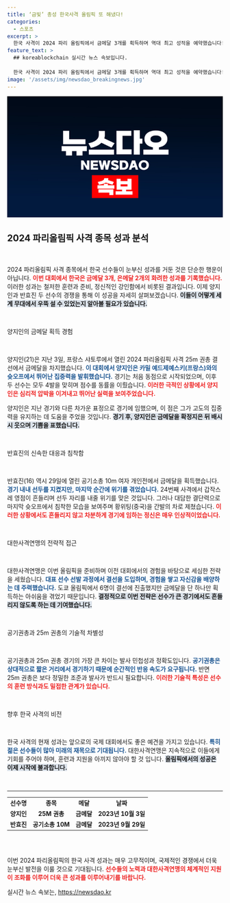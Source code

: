 ```yaml
---
title: ‘금빛’ 총성 한국사격 올림픽 또 해냈다!
categories:
  - 스포츠
excerpt: >
  한국 사격이 2024 파리 올림픽에서 금메달 3개를 획득하며 역대 최고 성적을 예약했습니다! 양지인과 반효진의 극적인 슛오프 승리가 그 주인공. 태극전사들의 대담한 모습에 찬사가 이어집니다. 클릭해서 그 감동을 함께하세요!
feature_text: >
  ## koreablockchain 실시간 뉴스 속보입니다.

  한국 사격이 2024 파리 올림픽에서 금메달 3개를 획득하며 역대 최고 성적을 예약했습니다! 양지인과 반효진의 극적인 슛오프 승리가 그 주인공. 태극전사들의 대담한 모습에 찬사가 이어집니다. 클릭해서 그 감동을 함께하세요!
image: '/assets/img/newsdao_breakingnews.jpg'
---
```


<p><img src="/assets/img/newsdao_breakingnews.jpg" alt="koreablockchain 속보" /></p>

<h2 data-ke-size="size26">2024 파리올림픽 사격 종목 성과 분석</h2>

<p data-ke-size="size16">&nbsp;</p>

<p>2024 파리올림픽 사격 종목에서 한국 선수들이 눈부신 성과를 거둔 것은 단순한 행운이 아닙니다. <b><span style="color: #ee2323;">이번 대회에서 한국은 금메달 3개, 은메달 2개의 화려한 성과를 기록했습니다.</span></b> 이러한 성과는 철저한 훈련과 준비, 정신적인 강인함에서 비롯된 결과입니다. 이제 양지인과 반효진 두 선수의 경쟁을 통해 이 성공을 자세히 살펴보겠습니다. <b><span style="background-color: #21538527;">이들이 어떻게 세계 무대에서 우뚝 설 수 있었는지 알아볼 필요가 있습니다.</span></b> </p>

<p data-ke-size="size16">&nbsp;</p>

<p>양지인의 금메달 획득 경험</p>

<p data-ke-size="size16">&nbsp;</p>

<p>양지인(21)은 지난 3일, 프랑스 샤토루에서 열린 2024 파리올림픽 사격 25m 권총 결선에서 금메달을 차지했습니다. <b><span style="color: #1a5490;">이 대회에서 양지인은 카밀 예드제예스키(프랑스)와의 슛오프에서 뛰어난 집중력을 발휘했습니다.</span></b> 경기는 처음 동점으로 시작되었으며, 이후 두 선수는 모두 4발을 맞히며 점수를 동률을 이뤘습니다. <b><span style="color: #ee2323;">이러한 극적인 상황에서 양지인은 심리적 압박을 이겨내고 뛰어난 실력을 보여주었습니다.</span></b> </p>

<p>양지인은 지난 경기와 다른 차가운 표정으로 경기에 임했으며, 이 점은 그가 고도의 집중력을 유지하는 데 도움을 주었을 것입니다. <b><span style="background-color: #21538527;">경기 후, 양지인은 금메달을 확정지은 뒤 배시시 웃으며 기쁨을 표했습니다.</span></b></p>

<p data-ke-size="size16">&nbsp;</p>

<p>반효진의 신속한 대응과 침착함</p>

<p data-ke-size="size16">&nbsp;</p>

<p>반효진(16) 역시 29일에 열린 공기소총 10m 여자 개인전에서 금메달을 획득했습니다. <b><span style="color: #1a5490;">경기 내내 선두를 지켰지만, 마지막 순간에 위기를 겪었습니다.</span></b> 24번째 사격에서 갑작스레 영점이 흔들리며 선두 자리를 내줄 위기를 맞은 것입니다. 그러나 대담한 결단력으로 마지막 슛오프에서 침착한 모습을 보여주며 황위팅(중국)을 간발의 차로 제쳤습니다. <b><span style="color: #ee2323;">이러한 상황에서도 흔들리지 않고 차분하게 경기에 임하는 정신은 매우 인상적이었습니다.</span></b></p>

<p data-ke-size="size16">&nbsp;</p>

<p>대한사격연맹의 전략적 접근</p>

<p data-ke-size="size16">&nbsp;</p>

<p>대한사격연맹은 이번 올림픽을 준비하며 이전 대회에서의 경험을 바탕으로 세심한 전략을 세웠습니다. <b><span style="color: #1a5490;">대표 선수 선발 과정에서 결선을 도입하며, 경험을 쌓고 자신감을 배양하는 데 주력했습니다.</span></b> 도쿄 올림픽에서 6명이 결선에 진출했지만 금메달을 단 하나만 획득하는 아쉬움을 겪었기 때문입니다. <b><span style="background-color: #21538527;">결정적으로 이번 전략은 선수가 큰 경기에서도 흔들리지 않도록 하는 데 기여했습니다.</span></b> </p>

<p data-ke-size="size16">&nbsp;</p>

<p>공기권총과 25m 권총의 기술적 차별성</p>

<p data-ke-size="size16">&nbsp;</p>

<p>공기권총과 25m 권총 경기의 가장 큰 차이는 발사 민첩성과 정확도입니다. <b><span style="color: #1a5490;">공기권총은 상대적으로 짧은 거리에서 경기하기 때문에 순간적인 반응 속도가 요구됩니다.</span></b> 반면 25m 권총은 보다 정밀한 조준과 발사가 반드시 필요합니다. <b><span style="color: #ee2323;">이러한 기술적 특성은 선수의 훈련 방식과도 밀접한 관계가 있습니다.</span></b> </p>

<p data-ke-size="size16">&nbsp;</p>

<p>향후 한국 사격의 비전</p>

<p data-ke-size="size16">&nbsp;</p>

<p>한국 사격의 현재 성과는 앞으로의 국제 대회에서도 좋은 예견을 가지고 있습니다. <b><span style="color: #1a5490;">특히 젊은 선수들이 많아 미래의 재목으로 기대됩니다.</span></b> 대한사격연맹은 지속적으로 이들에게 기회를 주어야 하며, 훈련과 지원을 아끼지 않아야 할 것 입니다. <b><span style="background-color: #21538527;">올림픽에서의 성공은 이제 시작에 불과합니다.</span></b></p>

<p data-ke-size="size16">&nbsp;</p>

<hr />

<table style="width: 100%; height: 92px; border-collapse: collapse;">
    <tbody>
        <tr style="height: 23px;">
            <td style="text-align: center; height: 17px;"><b>선수명</b></td>
            <td style="text-align: center; height: 17px;"><b>종목</b></td>
            <td style="text-align: center; height: 17px;"><b>메달</b></td>
            <td style="text-align: center; height: 17px;"><b>날짜</b></td>
        </tr>
        <tr style="height: 23px;">
            <td style="text-align: center; height: 17px;"><b>양지인</b></td>
            <td style="text-align: center; height: 17px;"><b>25M 권총</b></td>
            <td style="text-align: center; height: 17px;"><b>금메달</b></td>
            <td style="text-align: center; height: 17px;"><b>2023년 10월 3일</b></td>
        </tr>
        <tr style="height: 23px;">
            <td style="text-align: center; height: 17px;"><b>반효진</b></td>
            <td style="text-align: center; height: 17px;"><b>공기소총 10M</b></td>
            <td style="text-align: center; height: 17px;"><b>금메달</b></td>
            <td style="text-align: center; height: 17px;"><b>2023년 9월 29일</b></td>
        </tr>
    </tbody>
</table>

<p data-ke-size="size16">&nbsp;</p>

<p>이번 2024 파리올림픽의 한국 사격 성과는 매우 고무적이며, 국제적인 경쟁에서 더욱 눈부신 발전을 이룰 것으로 기대됩니다. <b><span style="color: #ee2323;">선수들의 노력과 대한사격연맹의 체계적인 지원이 조화를 이루어 더욱 큰 성과를 이루어내기를 바랍니다.</span></b></p>
실시간 뉴스 속보는, <a href="https://newsdao.kr" rel="dofollow">https://newsdao.kr</a>


